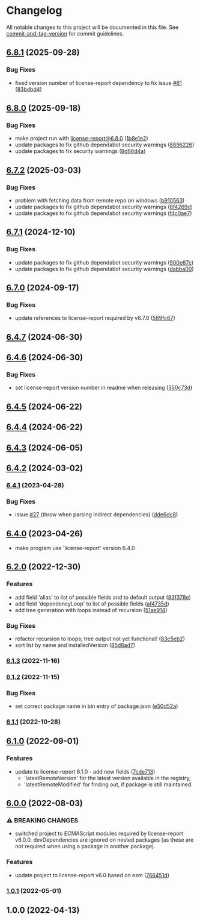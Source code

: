 # Changelog

All notable changes to this project will be documented in this file. See [commit-and-tag-version](https://github.com/absolute-version/commit-and-tag-version) for commit guidelines.

## [6.8.1](https://github.com/bepo65/license-report-recursive/compare/v6.8.0...v6.8.1) (2025-09-28)

### Bug Fixes

- fixed version number of license-report dependency to fix issue [#81](https://github.com/bepo65/license-report-recursive/issues/81) ([83bdbd4](https://github.com/bepo65/license-report-recursive/commit/83bdbd45f924d96854deaa5ed84f3cfac6b7a1e8))

## [6.8.0](https://github.com/bepo65/license-report-recursive/compare/v6.7.2...v6.8.0) (2025-09-18)

### Bug Fixes

- make project run with license-report@6.8.0 ([1b8e1e2](https://github.com/bepo65/license-report-recursive/commit/1b8e1e217698c4d2328d213a3febe94d7d5c7eb3))
- update packages to fix github dependabot security warnings ([8896226](https://github.com/bepo65/license-report-recursive/commit/8896226ff62bd0909aeed5fd98b8f8ada33faa63))
- update packages to fix security warnings ([8d66d4a](https://github.com/bepo65/license-report-recursive/commit/8d66d4a55c59dcdb33f4e5095b803b0ba66da9bd))

## [6.7.2](https://github.com/bepo65/license-report-recursive/compare/v6.7.1...v6.7.2) (2025-03-03)

### Bug Fixes

- problem with fetching data from remote repo on windows ([b910563](https://github.com/bepo65/license-report-recursive/commit/b9105637e8b92d952ddc1f589bf8695a63a92f62))
- update packages to fix github dependabot security warnings ([8f4269d](https://github.com/bepo65/license-report-recursive/commit/8f4269dd7ef12b47f9ce0fb28dabd2e03c085252))
- update packages to fix github dependabot security warnings ([f4c0ae7](https://github.com/bepo65/license-report-recursive/commit/f4c0ae718e80dc6846cb83ebfb92da41208d842b))

## [6.7.1](https://github.com/bepo65/license-report-recursive/compare/v6.7.0...v6.7.1) (2024-12-10)

### Bug Fixes

- update packages to fix github dependabot security warnings ([900e87c](https://github.com/bepo65/license-report-recursive/commit/900e87c62a82919d329d6422b3c9c754ad347507))
- update packages to fix github dependabot security warnings ([dabba00](https://github.com/bepo65/license-report-recursive/commit/dabba00ea70237f66f53bbf5ffc959463a331ecd))

## [6.7.0](https://github.com/bepo65/license-report-recursive/compare/v6.4.7...v6.7.0) (2024-09-17)

### Bug Fixes

- update references to license-report required by v6.7.0 ([589fc67](https://github.com/bepo65/license-report-recursive/commit/589fc67d66fee5e06d9ae6c39e408fbf66b08b5e))

## [6.4.7](https://github.com/bepo65/license-report-recursive/compare/v6.4.6...v6.4.7) (2024-06-30)

## [6.4.6](https://github.com/bepo65/license-report-recursive/compare/v6.4.5...v6.4.6) (2024-06-30)

### Bug Fixes

- set license-report version number ín readme when releasing ([350c73d](https://github.com/bepo65/license-report-recursive/commit/350c73de7220a455de961870326032766cf49cf5))

## [6.4.5](https://github.com/bepo65/license-report-recursive/compare/v6.4.4...v6.4.5) (2024-06-22)

## [6.4.4](https://github.com/bepo65/license-report-recursive/compare/v6.4.3...v6.4.4) (2024-06-22)

## [6.4.3](https://github.com/bepo65/license-report-recursive/compare/v6.4.2...v6.4.3) (2024-06-05)

## [6.4.2](https://github.com/bepo65/license-report-recursive/compare/v6.4.1...v6.4.2) (2024-03-02)

### [6.4.1](https://github.com/bepo65/license-report-recursive/compare/v6.4.0...v6.4.1) (2023-04-28)

### Bug Fixes

- issue [#27](https://github.com/bepo65/license-report-recursive/issues/27) (throw when parsing indirect dependencies) ([dde6dc8](https://github.com/bepo65/license-report-recursive/commit/dde6dc8ae9bcb6fad49b9665f6abe3954b335e9c))

## [6.4.0](https://github.com/bepo65/license-report-recursive/compare/v6.2.0...v6.4.0) (2023-04-26)

- make program use 'license-report' version 6.4.0

## [6.2.0](https://github.com/bepo65/license-report-recursive/compare/v6.1.3...v6.2.0) (2022-12-30)

### Features

- add field 'alias' to list of possible fields and to default output ([83f378e](https://github.com/bepo65/license-report-recursive/commit/83f378e9bbf3a9f4fa9b6cc1c160f9220295184c))
- add field 'dependencyLoop' to list of possible fields ([af4735d](https://github.com/bepo65/license-report-recursive/commit/af4735db291ea88b3eec4f29676ce07d063e4ccf))
- add tree generation with loops instead of recursion ([51ae914](https://github.com/bepo65/license-report-recursive/commit/51ae91431acf98fffd3ecc4d617a90248ff7e2f4))

### Bug Fixes

- refactor recursion to loops; tree output not yet functional! ([83c5eb2](https://github.com/bepo65/license-report-recursive/commit/83c5eb23ac9f6f556807fd73b690942c2b70908b))
- sort list by name and installedVersion ([85d8ad7](https://github.com/bepo65/license-report-recursive/commit/85d8ad7c8745e91c9897380feab67c33f1bd93c9))

### [6.1.3](https://github.com/bepo65/license-report-recursive/compare/v6.1.2...v6.1.3) (2022-11-16)

### [6.1.2](https://github.com/bepo65/license-report-recursive/compare/v6.1.1...v6.1.2) (2022-11-15)

### Bug Fixes

- set correct package name in bin entry of package.json ([e50d52a](https://github.com/bepo65/license-report-recursive/commit/e50d52aa8833c7a92dfc823e24dd8bd7bd4f9aaf))

### [6.1.1](https://github.com/bepo65/license-report-recursive/compare/v6.1.0...v6.1.1) (2022-10-28)

## [6.1.0](https://github.com/bepo65/license-report-recursive/compare/v6.0.0...v6.1.0) (2022-09-01)

### Features

- update to license-report 6.1.0 - add new fields ([7cde713](https://github.com/bepo65/license-report-recursive/commit/7cde71322b2942c53283e5d8b0cbe76789178244))
  - 'latestRemoteVersion' for the latest version available in the registry,
  - 'latestRemoteModified' for finding out, if package is still maintained.

## [6.0.0](https://github.com/bepo65/license-report-recursive/compare/v1.0.1...v6.0.0) (2022-08-03)

### ⚠ BREAKING CHANGES

- switched project to ECMAScript modules
  required by license-report v6.0.0.
  devDependencies are ignored on nested packages (as these are not
  required when using a package in another package).

### Features

- update project to license-report v6.0 based on esm ([766451d](https://github.com/bepo65/license-report-recursive/commit/766451df50814fe48a40ff0db2a5da70b90721de))

### [1.0.1](https://github.com/bepo65/license-report-recursive/compare/v1.0.0...v1.0.1) (2022-05-01)

## 1.0.0 (2022-04-13)
